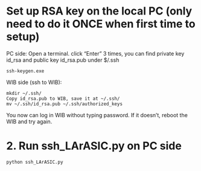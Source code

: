 # Set up RSA key on the local PC (only need to do it ONCE when first time to setup)
PC side: Open a terminal. click “Enter” 3 times, you can find private key id_rsa and public key id_rsa.pub under  $/.ssh
```
ssh-keygen.exe 

```

WIB side (ssh to WIB):
```
mkdir ~/.ssh/
Copy id_rsa.pub to WIB, save it at ~/.ssh/
mv ~/.ssh/id_rsa.pub ~/.ssh/authorized_keys

```

You now can log in WIB without typing password. If it doesn’t, reboot the WIB and try again. 


# 2. Run ssh_LArASIC.py on PC side
```
python ssh_LArASIC.py
```




